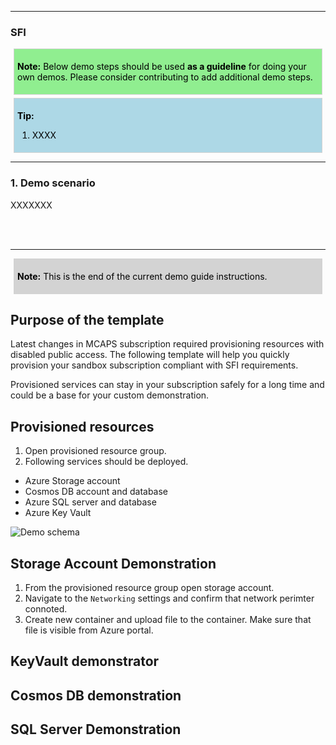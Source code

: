 [comment]: <> (please keep all comment items at the top of the markdown file)
[comment]: <> (please do not change the ***, as well as <div> placeholders for Note and Tip layout)
[comment]: <> (please keep the ### 1. and 2. titles as is for consistency across all demoguides)
[comment]: <> (section 1 provides a bullet list of resources + clarifying screenshots of the key resources details)
[comment]: <> (section 2 provides summarized step-by-step instructions on what to demo)


[comment]: <> (this is the section for the Note: item; please do not make any changes here)
***
### SFI

<div style="background: lightgreen; 
            font-size: 14px; 
            color: black;
            padding: 5px; 
            border: 1px solid lightgray; 
            margin: 5px;">

**Note:** Below demo steps should be used **as a guideline** for doing your own demos. Please consider contributing to add additional demo steps.
</div>

[comment]: <> (this is the section for the Tip: item; consider adding a Tip, or remove the section between <div> and </div> if there is no tip)

<div style="background: lightblue; 
            font-size: 14px; 
            color: black;
            padding: 5px; 
            border: 1px solid lightgray; 
            margin: 5px;">

**Tip:** 
1. XXXX

</div>

***
### 1. Demo scenario

XXXXXXX




[comment]: <> (this is the closing section of the demo steps. Please do not change anything here to keep the layout consistent with the other demoguides.)
<br></br>
***
<div style="background: lightgray; 
            font-size: 14px; 
            color: black;
            padding: 5px; 
            border: 1px solid lightgray; 
            margin: 5px;">

**Note:** This is the end of the current demo guide instructions.
</div>

## Purpose of the template

Latest changes in MCAPS subscription required provisioning resources with disabled public access. The following template will help you quickly provision your sandbox subscription compliant with SFI requirements.

Provisioned services can stay in your subscription safely for a long time and could be a base for your custom demonstration.  


## Provisioned resources

1. Open provisioned resource group. 
2. Following services should be deployed.
- Azure Storage account
- Cosmos DB account and database
- Azure SQL server and database
- Azure Key Vault 

<img src="https://raw.githubusercontent.com/true-while/event-hub-azd/refs/heads/main/demoguide/img/image.png" title="Demo schema">


## Storage Account Demonstration

1. From the provisioned resource group open storage account.
2. Navigate to the `Networking` settings and confirm that network perimter connoted.
3. Create new container and upload file to the container. Make sure that file is visible from Azure portal.

## KeyVault demonstrator



## Cosmos DB demonstration



## SQL Server Demonstration

